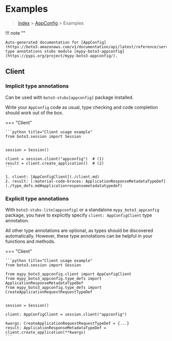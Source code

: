 # Examples

> [Index](../README.md) > [AppConfig](./README.md) > Examples

!!! note ""

    Auto-generated documentation for [AppConfig](https://boto3.amazonaws.com/v1/documentation/api/latest/reference/services/appconfig.html#AppConfig)
    type annotations stubs module [mypy-boto3-appconfig](https://pypi.org/project/mypy-boto3-appconfig/).

## Client

### Implicit type annotations

Can be used with `boto3-stubs[appconfig]` package installed.

Write your `AppConfig` code as usual,
type checking and code completion should work out of the box.


=== "Client"

    ```python title="Client usage example"
    from boto3.session import Session


    session = Session()

    client = session.client("appconfig")  # (1)
    result = client.create_application()  # (2)
    ```

    1. client: [AppConfigClient](./client.md)
    2. result: [:material-code-braces: ApplicationResponseMetadataTypeDef](./type_defs.md#applicationresponsemetadatatypedef) 






### Explicit type annotations

With `boto3-stubs-lite[appconfig]`
or a standalone `mypy_boto3_appconfig` package, you have to explicitly specify `client: AppConfigClient` type annotation.

All other type annotations are optional, as types should be discovered automatically.
However, these type annotations can be helpful in your functions and methods.


=== "Client"

    ```python title="Client usage example"
    from boto3.session import Session

    from mypy_boto3_appconfig.client import AppConfigClient
    from mypy_boto3_appconfig.type_defs import ApplicationResponseMetadataTypeDef
    from mypy_boto3_appconfig.type_defs import CreateApplicationRequestRequestTypeDef


    session = Session()

    client: AppConfigClient = session.client("appconfig")

    kwargs: CreateApplicationRequestRequestTypeDef = {...}
    result: ApplicationResponseMetadataTypeDef = client.create_application(**kwargs)
    ```






